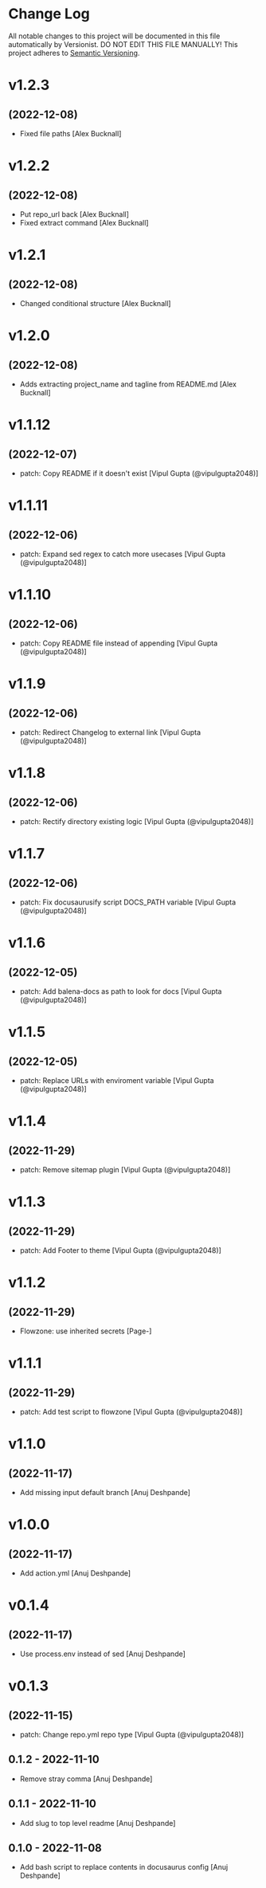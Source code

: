 # Change Log

All notable changes to this project will be documented in this file
automatically by Versionist. DO NOT EDIT THIS FILE MANUALLY!
This project adheres to [Semantic Versioning](http://semver.org/).

# v1.2.3
## (2022-12-08)

* Fixed file paths [Alex Bucknall]

# v1.2.2
## (2022-12-08)

* Put repo_url back [Alex Bucknall]
* Fixed extract command [Alex Bucknall]

# v1.2.1
## (2022-12-08)

* Changed conditional structure [Alex Bucknall]

# v1.2.0
## (2022-12-08)

* Adds extracting project_name and tagline from README.md [Alex Bucknall]

# v1.1.12
## (2022-12-07)

* patch: Copy README if it doesn't exist [Vipul Gupta (@vipulgupta2048)]

# v1.1.11
## (2022-12-06)

* patch: Expand sed regex to catch more usecases [Vipul Gupta (@vipulgupta2048)]

# v1.1.10
## (2022-12-06)

* patch: Copy README file instead of appending [Vipul Gupta (@vipulgupta2048)]

# v1.1.9
## (2022-12-06)

* patch: Redirect Changelog to external link [Vipul Gupta (@vipulgupta2048)]

# v1.1.8
## (2022-12-06)

* patch: Rectify directory existing logic [Vipul Gupta (@vipulgupta2048)]

# v1.1.7
## (2022-12-06)

* patch: Fix docusaurusify script DOCS_PATH variable [Vipul Gupta (@vipulgupta2048)]

# v1.1.6
## (2022-12-05)

* patch: Add balena-docs as path to look for docs [Vipul Gupta (@vipulgupta2048)]

# v1.1.5
## (2022-12-05)

* patch: Replace URLs with enviroment variable [Vipul Gupta (@vipulgupta2048)]

# v1.1.4
## (2022-11-29)

* patch: Remove sitemap plugin [Vipul Gupta (@vipulgupta2048)]

# v1.1.3
## (2022-11-29)

* patch: Add Footer to theme [Vipul Gupta (@vipulgupta2048)]

# v1.1.2
## (2022-11-29)

* Flowzone: use inherited secrets [Page-]

# v1.1.1
## (2022-11-29)

* patch: Add test script to flowzone [Vipul Gupta (@vipulgupta2048)]

# v1.1.0
## (2022-11-17)

* Add missing input default branch [Anuj Deshpande]

# v1.0.0
## (2022-11-17)

* Add action.yml [Anuj Deshpande]

# v0.1.4
## (2022-11-17)

* Use process.env instead of sed [Anuj Deshpande]

# v0.1.3
## (2022-11-15)

* patch: Change repo.yml repo type [Vipul Gupta (@vipulgupta2048)]

## 0.1.2 - 2022-11-10

* Remove stray comma [Anuj Deshpande]

## 0.1.1 - 2022-11-10

* Add slug to top level readme [Anuj Deshpande]

## 0.1.0 - 2022-11-08

* Add bash script to replace contents in docusaurus config [Anuj Deshpande]
